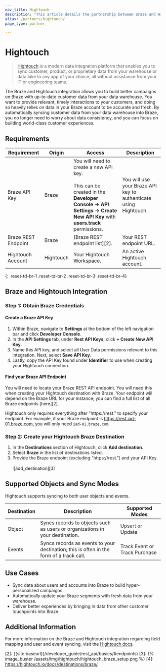 ```yaml
---
nav_title: Hightouch
description: "This article details the partnership between Braze and Hightouch, a platform to sync your customer data from your warehouse to business tools."
alias: /partners/hightouch/
page_type: partner

---
```


# Hightouch

> [Hightouch][1] is a modern data integration platform that enables you to sync customer, product, or proprietary data from your warehouse or data lake to any app of your choice, all without assistance from your IT or engineering teams.

The Braze and Hightouch integration allows you to build better campaigns on Braze with up-to-date customer data from your data warehouse. You want to provide relevant, timely interactions to your customers, and doing so heavily relies on data in your Braze account to be accurate and fresh. By automatically syncing customer data from your data warehouse into Braze, you no longer need to worry about data consistency, and you can focus on building world-class customer experiences.

## Requirements

| Requirement | Origin | Access | Description |
|---|---|---|---|
| Braze API Key | Braze | You will need to create a new API key.<br><br>This can be created in the __Developer Console -> API Settings -> Create New API Key__ with __users.track__ permissions. | You will use your Braze API key to authenticate using Hightouch. |
| Braze REST Endpoint | Braze | [Braze REST endpoint list][2]. | Your REST endpoint URL.  |
| Hightouch Account | Hightouch | Your Hightouch Workspace. | An active Hightouch account. |
{: .reset-td-br-1 .reset-td-br-2 .reset-td-br-3  .reset-td-br-4}

## Braze and Hightouch Integration

### Step 1: Obtain Braze Credentials

#### Create a Braze API Key

1. Within Braze, navigate to __Settings__ at the bottom of the left navigation bar and click __Developer Console__.
2. In the __API Settings__ tab, under __Rest API Keys__, click __+ Create New API Key__.
3. Name this API key, and select all User Data permissions relevant to this integration.  Next, select __Save API Key__.
4. Lastly, copy the API Key found under __Identifier__ to use when creating your Hightouch connection. 

#### Find your Braze API Endpoint

You will need to locate your Braze REST API endpoint. You will need this when creating your Hightouch destination with Braze. Your endpoint will depend on the Braze URL for your instance; you can find a full list of all Braze endpoints [here][2]. 

Hightouch only requires everything after "https://rest." to specify your endpoint. For example, if your Braze endpoint is https://rest.iad-01.braze.com, you will only need `iad-01.braze.com`.

### Step 2: Create your Hightouch Braze Destination

1. In the __Destinations__ section of Hightouch, click __Add destination__.
2. Select __Braze__ in the list of destinations listed.
3. Provide the Braze endpoint (excluding "https://rest.") and your API Key.<br><br>![add_destination][3]

## Supported Objects and Sync Modes

Hightouch supports syncing to both user objects and events.

| Destination | Description | Supported Modes |
|---|---|---|
| Object | Syncs records to objects such as users or organizations in your destination.| Upsert or Update |
| Events | Syncs records as events to your destination; this is often in the form of a track call. | Track Event or Track Purchase |

## Use Cases

* Sync data about users and accounts into Braze to build hyper-personalized campaigns.
* Automatically update your Braze segments with fresh data from your warehouse.
* Deliver better experiences by bringing in data from other customer touchpoints into Braze.

## Additional Information

For more information on the Braze and Hightouch integration regarding field mapping and user and event syncing, visit the [Hightouch docs](https://hightouch.io/docs/destinations/braze/
).

[1]: https://hightouch.io
[2]: {{site.baseurl}}/developer_guide/rest_api/basics/#endpoints)
[3]: {% image_buster /assets/img/hightouch/hightouch_braze_setup.png %}
[4]: https://hightouch.io/docs/destinations/braze/